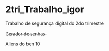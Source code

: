 # 2tri_Trabalho_igor
Trabalho de segurança digital do 2do trimestre


G̶e̶r̶a̶d̶o̶r̶ ̶d̶e̶ ̶s̶e̶n̶h̶a̶s̶

Aliens do ben 10
